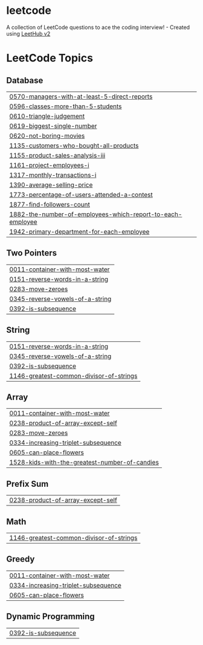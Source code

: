 # leetcode
A collection of LeetCode questions to ace the coding interview! - Created using [LeetHub v2](https://github.com/arunbhardwaj/LeetHub-2.0)

<!---LeetCode Topics Start-->
# LeetCode Topics
## Database
|  |
| ------- |
| [0570-managers-with-at-least-5-direct-reports](https://github.com/toooxan/leetcode/tree/master/0570-managers-with-at-least-5-direct-reports) |
| [0596-classes-more-than-5-students](https://github.com/toooxan/leetcode/tree/master/0596-classes-more-than-5-students) |
| [0610-triangle-judgement](https://github.com/toooxan/leetcode/tree/master/0610-triangle-judgement) |
| [0619-biggest-single-number](https://github.com/toooxan/leetcode/tree/master/0619-biggest-single-number) |
| [0620-not-boring-movies](https://github.com/toooxan/leetcode/tree/master/0620-not-boring-movies) |
| [1135-customers-who-bought-all-products](https://github.com/toooxan/leetcode/tree/master/1135-customers-who-bought-all-products) |
| [1155-product-sales-analysis-iii](https://github.com/toooxan/leetcode/tree/master/1155-product-sales-analysis-iii) |
| [1161-project-employees-i](https://github.com/toooxan/leetcode/tree/master/1161-project-employees-i) |
| [1317-monthly-transactions-i](https://github.com/toooxan/leetcode/tree/master/1317-monthly-transactions-i) |
| [1390-average-selling-price](https://github.com/toooxan/leetcode/tree/master/1390-average-selling-price) |
| [1773-percentage-of-users-attended-a-contest](https://github.com/toooxan/leetcode/tree/master/1773-percentage-of-users-attended-a-contest) |
| [1877-find-followers-count](https://github.com/toooxan/leetcode/tree/master/1877-find-followers-count) |
| [1882-the-number-of-employees-which-report-to-each-employee](https://github.com/toooxan/leetcode/tree/master/1882-the-number-of-employees-which-report-to-each-employee) |
| [1942-primary-department-for-each-employee](https://github.com/toooxan/leetcode/tree/master/1942-primary-department-for-each-employee) |
## Two Pointers
|  |
| ------- |
| [0011-container-with-most-water](https://github.com/toooxan/leetcode/tree/master/0011-container-with-most-water) |
| [0151-reverse-words-in-a-string](https://github.com/toooxan/leetcode/tree/master/0151-reverse-words-in-a-string) |
| [0283-move-zeroes](https://github.com/toooxan/leetcode/tree/master/0283-move-zeroes) |
| [0345-reverse-vowels-of-a-string](https://github.com/toooxan/leetcode/tree/master/0345-reverse-vowels-of-a-string) |
| [0392-is-subsequence](https://github.com/toooxan/leetcode/tree/master/0392-is-subsequence) |
## String
|  |
| ------- |
| [0151-reverse-words-in-a-string](https://github.com/toooxan/leetcode/tree/master/0151-reverse-words-in-a-string) |
| [0345-reverse-vowels-of-a-string](https://github.com/toooxan/leetcode/tree/master/0345-reverse-vowels-of-a-string) |
| [0392-is-subsequence](https://github.com/toooxan/leetcode/tree/master/0392-is-subsequence) |
| [1146-greatest-common-divisor-of-strings](https://github.com/toooxan/leetcode/tree/master/1146-greatest-common-divisor-of-strings) |
## Array
|  |
| ------- |
| [0011-container-with-most-water](https://github.com/toooxan/leetcode/tree/master/0011-container-with-most-water) |
| [0238-product-of-array-except-self](https://github.com/toooxan/leetcode/tree/master/0238-product-of-array-except-self) |
| [0283-move-zeroes](https://github.com/toooxan/leetcode/tree/master/0283-move-zeroes) |
| [0334-increasing-triplet-subsequence](https://github.com/toooxan/leetcode/tree/master/0334-increasing-triplet-subsequence) |
| [0605-can-place-flowers](https://github.com/toooxan/leetcode/tree/master/0605-can-place-flowers) |
| [1528-kids-with-the-greatest-number-of-candies](https://github.com/toooxan/leetcode/tree/master/1528-kids-with-the-greatest-number-of-candies) |
## Prefix Sum
|  |
| ------- |
| [0238-product-of-array-except-self](https://github.com/toooxan/leetcode/tree/master/0238-product-of-array-except-self) |
## Math
|  |
| ------- |
| [1146-greatest-common-divisor-of-strings](https://github.com/toooxan/leetcode/tree/master/1146-greatest-common-divisor-of-strings) |
## Greedy
|  |
| ------- |
| [0011-container-with-most-water](https://github.com/toooxan/leetcode/tree/master/0011-container-with-most-water) |
| [0334-increasing-triplet-subsequence](https://github.com/toooxan/leetcode/tree/master/0334-increasing-triplet-subsequence) |
| [0605-can-place-flowers](https://github.com/toooxan/leetcode/tree/master/0605-can-place-flowers) |
## Dynamic Programming
|  |
| ------- |
| [0392-is-subsequence](https://github.com/toooxan/leetcode/tree/master/0392-is-subsequence) |
<!---LeetCode Topics End-->